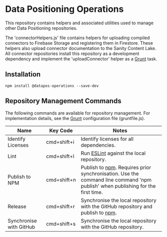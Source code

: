# Data Positioning Operations

This repository contains helpers and associated utilities used to manage other Data Positioning repositories.

The 'connectorHelpers.js' file contains helpers for uploading compiled connectors to Firebase Storage and registering them in Firestore. These helpers also upload connector documentation to the Sanity Content Lake. All connector repositories install this repository as a development dependency and implement the 'uploadConnector' helper as a [Grunt](https://gruntjs.com/) task.

## Installation

```
npm install @datapos-operations --save-dev
```

## Repository Management Commands

The following commands are available for repository management. For implementation details, see the [Grunt](https://gruntjs.com/) configuration file (gruntfile.js).

| Name                    | Key Code    | Notes                                                                                                                                                    |
| ----------------------- | ----------- | -------------------------------------------------------------------------------------------------------------------------------------------------------- |
| Identify Licenses       | cmd+shift+i | Identify licenses for all dependencies.                                                                                                                  |
| Lint                    | cmd+shift+l | Run [ESLint](https://eslint.org/) against the local repository.                                                                                          |
| Publish to NPM          | cmd+shift+n | Publish to [npm](https://www.npmjs.com/). Requires prior synchronisation. Use the command line command 'npm publish' when publishing for the first time. |
| Release                 | cmd+shift+r | Synchronise the local repository with the GitHub repository and publish to [npm](https://www.npmjs.com/).                                                |
| Synchronise with GitHub | cmd+shift+s | Synchronise the local repository with the GitHub repository.                                                                                             |

